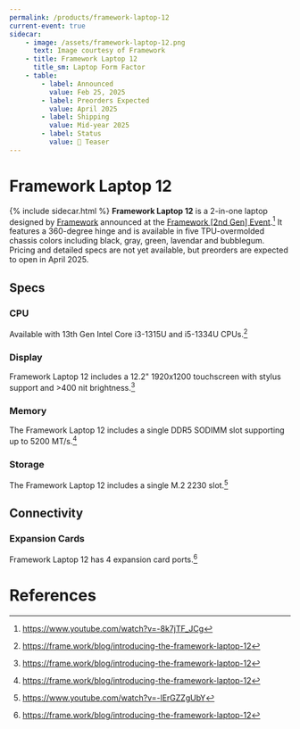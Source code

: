 ```yaml
---
permalink: /products/framework-laptop-12
current-event: true
sidecar:
    - image: /assets/framework-laptop-12.png
      text: Image courtesy of Framework
    - title: Framework Laptop 12
      title_sm: Laptop Form Factor
    - table:
        - label: Announced
          value: Feb 25, 2025
        - label: Preorders Expected
          value: April 2025
        - label: Shipping
          value: Mid-year 2025
        - label: Status
          value: 🔵 Teaser
---
```

# Framework Laptop 12
{% include sidecar.html %}
**Framework Laptop 12** is a 2-in-one laptop designed by [Framework](/framework-computer-inc) announced at the [Framework [2nd Gen] Event](/events/2nd-gen).[^1] It features a 360-degree hinge and is available in five TPU-overmolded chassis colors including black, gray, green, lavendar and bubblegum. Pricing and detailed specs are not yet available, but preorders are expected to open in April 2025.

## Specs
### CPU
Available with 13th Gen Intel Core i3-1315U and i5-1334U CPUs.[^2]

### Display
Framework Laptop 12 includes a 12.2" 1920x1200 touchscreen with stylus support and >400 nit brightness.[^2]

### Memory
The Framework Laptop 12 includes a single DDR5 SODIMM slot supporting up to 5200 MT/s.[^2]

### Storage
The Framework Laptop 12 includes a single M.2 2230 slot.[^3]

## Connectivity
### Expansion Cards
Framework Laptop 12 has 4 expansion card ports.[^2]

# References
[^1]: <https://www.youtube.com/watch?v=-8k7jTF_JCg>
[^2]: <https://frame.work/blog/introducing-the-framework-laptop-12>
[^3]: <https://www.youtube.com/watch?v=-lErGZZgUbY>

